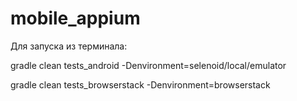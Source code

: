 # mobile_appium
Для запуска из терминала: 

gradle clean tests_android  -Denvironment=selenoid/local/emulator

gradle clean tests_browserstack  -Denvironment=browserstack



